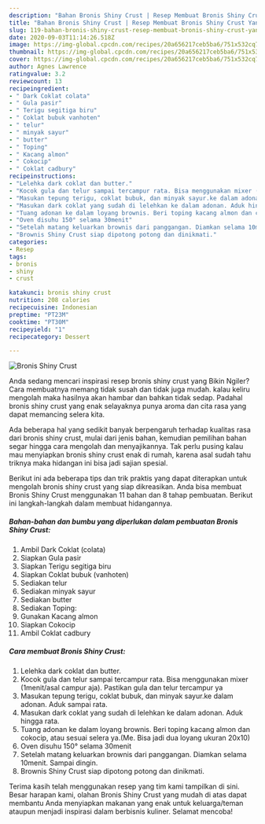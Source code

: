 ```yaml
---
description: "Bahan Bronis Shiny Crust | Resep Membuat Bronis Shiny Crust Yang Enak Banget"
title: "Bahan Bronis Shiny Crust | Resep Membuat Bronis Shiny Crust Yang Enak Banget"
slug: 119-bahan-bronis-shiny-crust-resep-membuat-bronis-shiny-crust-yang-enak-banget
date: 2020-09-03T11:14:26.518Z
image: https://img-global.cpcdn.com/recipes/20a656217ceb5ba6/751x532cq70/bronis-shiny-crust-foto-resep-utama.jpg
thumbnail: https://img-global.cpcdn.com/recipes/20a656217ceb5ba6/751x532cq70/bronis-shiny-crust-foto-resep-utama.jpg
cover: https://img-global.cpcdn.com/recipes/20a656217ceb5ba6/751x532cq70/bronis-shiny-crust-foto-resep-utama.jpg
author: Agnes Lawrence
ratingvalue: 3.2
reviewcount: 13
recipeingredient:
- " Dark Coklat colata"
- " Gula pasir"
- " Terigu segitiga biru"
- " Coklat bubuk vanhoten"
- " telur"
- " minyak sayur"
- " butter"
- " Toping"
- " Kacang almon"
- " Cokocip"
- " Coklat cadbury"
recipeinstructions:
- "Lelehka dark coklat dan butter."
- "Kocok gula dan telur sampai tercampur rata. Bisa menggunakan mixer (1menit/asal campur aja). Pastikan gula dan telur tercampur ya"
- "Masukan tepung terigu, coklat bubuk, dan minyak sayur.ke dalam adonan. Aduk sampai rata."
- "Masukan dark coklat yang sudah di lelehkan ke dalam adonan. Aduk hingga rata."
- "Tuang adonan ke dalam loyang brownis. Beri toping kacang almon dan cokocip, atau sesuai selera ya.(Me. Bisa jadi dua loyang ukuran 20x10)"
- "Oven disuhu 150° selama 30menit"
- "Setelah matang keluarkan brownis dari panggangan. Diamkan selama 10menit. Sampai dingin."
- "Brownis Shiny Crust siap dipotong potong dan dinikmati."
categories:
- Resep
tags:
- bronis
- shiny
- crust

katakunci: bronis shiny crust 
nutrition: 208 calories
recipecuisine: Indonesian
preptime: "PT23M"
cooktime: "PT30M"
recipeyield: "1"
recipecategory: Dessert

---
```



![Bronis Shiny Crust](https://img-global.cpcdn.com/recipes/20a656217ceb5ba6/751x532cq70/bronis-shiny-crust-foto-resep-utama.jpg)

Anda sedang mencari inspirasi resep bronis shiny crust yang Bikin Ngiler? Cara membuatnya memang tidak susah dan tidak juga mudah. kalau keliru mengolah maka hasilnya akan hambar dan bahkan tidak sedap. Padahal bronis shiny crust yang enak selayaknya punya aroma dan cita rasa yang dapat memancing selera kita.



Ada beberapa hal yang sedikit banyak berpengaruh terhadap kualitas rasa dari bronis shiny crust, mulai dari jenis bahan, kemudian pemilihan bahan segar hingga cara mengolah dan menyajikannya. Tak perlu pusing kalau mau menyiapkan bronis shiny crust enak di rumah, karena asal sudah tahu triknya maka hidangan ini bisa jadi sajian spesial.


Berikut ini ada beberapa tips dan trik praktis yang dapat diterapkan untuk mengolah bronis shiny crust yang siap dikreasikan. Anda bisa membuat Bronis Shiny Crust menggunakan 11 bahan dan 8 tahap pembuatan. Berikut ini langkah-langkah dalam membuat hidangannya.

<!--inarticleads1-->

##### Bahan-bahan dan bumbu yang diperlukan dalam pembuatan Bronis Shiny Crust:

1. Ambil  Dark Coklat (colata)
1. Siapkan  Gula pasir
1. Siapkan  Terigu segitiga biru
1. Siapkan  Coklat bubuk (vanhoten)
1. Sediakan  telur
1. Sediakan  minyak sayur
1. Sediakan  butter
1. Sediakan  Toping:
1. Gunakan  Kacang almon
1. Siapkan  Cokocip
1. Ambil  Coklat cadbury




<!--inarticleads2-->

##### Cara membuat Bronis Shiny Crust:

1. Lelehka dark coklat dan butter.
1. Kocok gula dan telur sampai tercampur rata. Bisa menggunakan mixer (1menit/asal campur aja). Pastikan gula dan telur tercampur ya
1. Masukan tepung terigu, coklat bubuk, dan minyak sayur.ke dalam adonan. Aduk sampai rata.
1. Masukan dark coklat yang sudah di lelehkan ke dalam adonan. Aduk hingga rata.
1. Tuang adonan ke dalam loyang brownis. Beri toping kacang almon dan cokocip, atau sesuai selera ya.(Me. Bisa jadi dua loyang ukuran 20x10)
1. Oven disuhu 150° selama 30menit
1. Setelah matang keluarkan brownis dari panggangan. Diamkan selama 10menit. Sampai dingin.
1. Brownis Shiny Crust siap dipotong potong dan dinikmati.




Terima kasih telah menggunakan resep yang tim kami tampilkan di sini. Besar harapan kami, olahan Bronis Shiny Crust yang mudah di atas dapat membantu Anda menyiapkan makanan yang enak untuk keluarga/teman ataupun menjadi inspirasi dalam berbisnis kuliner. Selamat mencoba!
